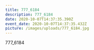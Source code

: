 ```yaml
---
title: 777_6184
description: 777_6184
date: 2020-10-07T14:37:35.390Z
event_date: 2020-10-07T14:37:35.432Z
picture: /images/uploads/777_6184.jpg
---
```

777_6184